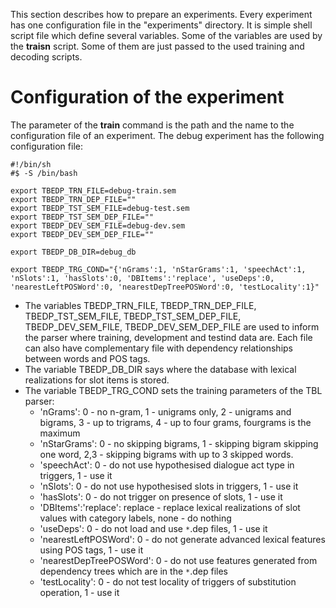 This section describes how to prepare an experiments. Every experiment has one configuration file in the "experiments" directory. It is simple shell script file which define several variables. Some of the variables are used by the **traisn** script. Some of them are just passed to the used training and decoding scripts.

# Configuration of the experiment #

The parameter of the **train** command is the path and the name to the configuration file of an experiment. The debug experiment has the following configuration file:
```
#!/bin/sh
#$ -S /bin/bash

export TBEDP_TRN_FILE=debug-train.sem
export TBEDP_TRN_DEP_FILE=""
export TBEDP_TST_SEM_FILE=debug-test.sem
export TBEDP_TST_SEM_DEP_FILE=""
export TBEDP_DEV_SEM_FILE=debug-dev.sem
export TBEDP_DEV_SEM_DEP_FILE=""

export TBEDP_DB_DIR=debug_db

export TBEDP_TRG_COND="{'nGrams':1, 'nStarGrams':1, 'speechAct':1, 'nSlots':1, 'hasSlots':0, 'DBItems':'replace', 'useDeps':0, 'nearestLeftPOSWord':0, 'nearestDepTreePOSWord':0, 'testLocality':1}"

```

  * The variables TBEDP\_TRN\_FILE, TBEDP\_TRN\_DEP\_FILE, TBEDP\_TST\_SEM\_FILE, TBEDP\_TST\_SEM\_DEP\_FILE, TBEDP\_DEV\_SEM\_FILE, TBEDP\_DEV\_SEM\_DEP\_FILE are used to inform the parser where training, development and testind data are. Each file can also have complementary file with dependency relationships between words and POS tags.
  * The variable TBEDP\_DB\_DIR says where the database with lexical realizations for slot items is stored.
  * The variable TBEDP\_TRG\_COND sets the training parameters of the TBL parser:
    * 'nGrams': 0 - no n-gram, 1 - unigrams only, 2 - unigrams and bigrams, 3 - up to trigrams, 4 - up to four grams, fourgrams is the maximum
    * 'nStarGrams': 0 - no skipping bigrams, 1 - skipping bigram skipping one word, 2,3 - skipping bigrams with up to 3 skipped words.
    * 'speechAct': 0 - do not use hypothesised dialogue act type in triggers, 1 - use it
    * 'nSlots': 0 - do not use hypothesised slots in triggers, 1 - use it
    * 'hasSlots': 0 - do not trigger on presence of slots, 1 - use it
    * 'DBItems':'replace': replace - replace lexical realizations of slot values with category labels, none - do nothing
    * 'useDeps': 0 - do not load and use `*`.dep files, 1 - use it
    * 'nearestLeftPOSWord': 0 - do not generate advanced lexical features using POS tags, 1 - use it
    * 'nearestDepTreePOSWord': 0 - do not use features generated from dependency trees which are in the `*`.dep files
    * 'testLocality': 0 - do not test locality of triggers of substitution operation, 1 - use it